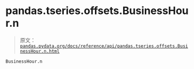 # pandas.tseries.offsets.BusinessHour.n

> 原文：[`pandas.pydata.org/docs/reference/api/pandas.tseries.offsets.BusinessHour.n.html`](https://pandas.pydata.org/docs/reference/api/pandas.tseries.offsets.BusinessHour.n.html)

```py
BusinessHour.n
```
